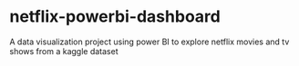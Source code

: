 # netflix-powerbi-dashboard
A data visualization project using power BI to explore netflix movies and tv shows from a kaggle dataset

